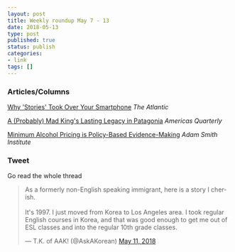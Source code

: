 ```yaml
---
layout: post
title: Weekly roundup May 7 - 13
date: 2018-05-13
type: post
published: true
status: publish
categories:
- link
tags: []
---
```


### Articles/Columns
[Why 'Stories' Took Over Your Smartphone](https://www.theatlantic.com/technology/archive/2018/05/smartphone-stories-snapchat-instagram-facebook/559517/ "Why 'Stories' Took Over Your Smartphone. By Ian Bogost") *The Atlantic*

[A (Probably) Mad King's Lasting Legacy in Patagonia](http://americasquarterly.org/content/probably-mad-kings-lasting-legacy-patagonia "A (Probably) Mad King's Lasting Legacy in Patagonia. By Mat Youkee") *Americas Quarterly*

[Minimum Alcohol Pricing is Policy-Based Evidence-Making](https://www.adamsmith.org/blog/minimum-alcohol-pricing-is-policy-based-evidence-making "Minimum Alcohol Pricing is Policy-Based Evidence-Making. By Sam Bowman") *Adam Smith Institute*

### Tweet
Go read the whole thread
<blockquote class="twitter-tweet" data-lang="en"><p lang="en" dir="ltr">As a formerly non-English speaking immigrant, here is a story I cherish.<br><br>It&#39;s 1997. I just moved from Korea to Los Angeles area. I took regular English courses in Korea, and that was good enough to get me out of ESL classes and into the regular 10th grade classes.</p>&mdash; T.K. of AAK! (@AskAKorean) <a href="https://twitter.com/AskAKorean/status/994947623055478784?ref_src=twsrc%5Etfw">May 11, 2018</a></blockquote> <script async src="https://platform.twitter.com/widgets.js" charset="utf-8"></script> 
